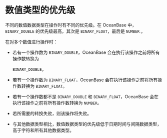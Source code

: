 数值类型的优先级 
=============================



不同的数值数据类型在操作时有不同的优先级。在 OceanBase 中，`BINARY_DOUBLE` 的优先级最高，其次是 `BINARY_FLOAT`，最后是 `NUMBER` 。

在对多个数值进行操作时：

* 若有一个操作数为 `BINARY_DOUBLE`，OceanBase 会在执行该操作之前将所有操作数转换为 

  `BINARY_DOUBLE`。

* 若有一个操作数为 `BINARY_FLOAT`，OceanBase 会在执行该操作之前将所有操作数转换为 `BINARY_FLOAT`。

  

* 若有一个操作数都不是 `BINARY_DOUBLE` 和 `BINARY_FLOAT`，OceanBase 会在执行该操作之前将所有操作数转换为 `NUMBER`。

  

* 若所需要的转换失败，则该操作将失败。

  

* 与其他数据类型相比，数值数据类型的优先级低于日期时间与间隔数据类型，高于字符和所有其他数据类型。

  



